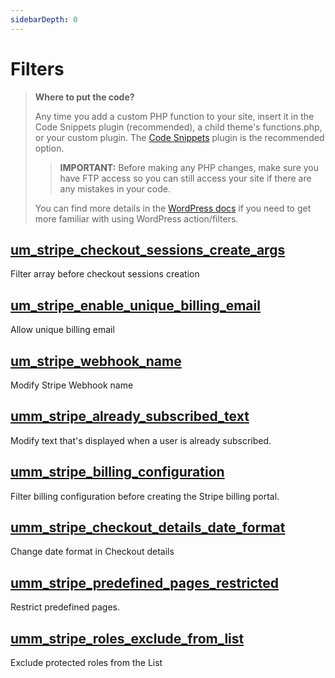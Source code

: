 ```yaml
---
sidebarDepth: 0
---
```

# Filters
> **Where to put the code?**
>
> Any time you add a custom PHP function to your site, insert it in the Code Snippets plugin (recommended), a child theme's functions.php, or your custom plugin. The [Code Snippets](https://wordpress.org/plugins/code-snippets/) plugin is the recommended option. 
>> **IMPORTANT:** Before making any PHP changes, make sure you have FTP access so you can still access your site if there are any mistakes in your code. 
>
> You can find more details in the  [WordPress docs](https://developer.wordpress.org/plugins/hooks/) if you need to get more familiar with using WordPress action/filters.
## [um_stripe_checkout_sessions_create_args](./filters/um_stripe_checkout_sessions_create_args)<Badge text="Since 1.0.0" vertical="middle" />

Filter array before checkout sessions creation
## [um_stripe_enable_unique_billing_email](./filters/um_stripe_enable_unique_billing_email)<Badge text="Since 1.0.0" vertical="middle" />

Allow unique billing email
## [um_stripe_webhook_name](./filters/um_stripe_webhook_name)<Badge text="Since 1.0.0" vertical="middle" />

Modify Stripe Webhook name
## [umm_stripe_already_subscribed_text](./filters/umm_stripe_already_subscribed_text)<Badge text="Since 1.0.0" vertical="middle" />

Modify text that's displayed when a user is already subscribed.
## [umm_stripe_billing_configuration](./filters/umm_stripe_billing_configuration)<Badge text="Since 1.0.0" vertical="middle" />

Filter billing configuration before creating the Stripe billing portal.
## [umm_stripe_checkout_details_date_format](./filters/umm_stripe_checkout_details_date_format)<Badge text="Since 1.0.3" vertical="middle" />

Change date format in Checkout details
## [umm_stripe_predefined_pages_restricted](./filters/umm_stripe_predefined_pages_restricted)<Badge text="Since 1.0.0" vertical="middle" />

Restrict predefined pages.
## [umm_stripe_roles_exclude_from_list](./filters/umm_stripe_roles_exclude_from_list)<Badge text="Since 1.0.0" vertical="middle" />

Exclude protected roles from the List
